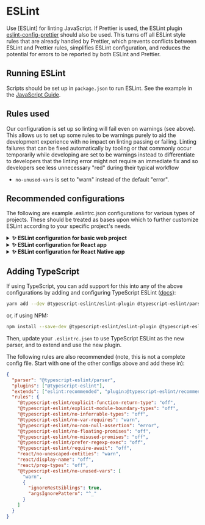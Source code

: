 # ESLint

Use [ESLint] for linting JavaScript. If Prettier is used, the ESLint plugin [eslint-config-prettier](https://github.com/prettier/eslint-config-prettier) should also be used. This turns off all ESLint style rules that are already handled by Prettier, which prevents conflicts between ESLint and Prettier rules, simplifies ESLint configuration, and reduces the potential for errors to be reported by both ESLint and Prettier.

## Running ESLint

Scripts should be set up in `package.json` to run ESLint. See the example in the [JavaScript Guide](./javascript).

## Rules used

Our configuration is set up so linting will fail even on warnings (see above).
This allows us to set up some rules to be warnings purely to aid the development
experience with no impact on linting passing or failing. Linting failures that
can be fixed automatically by tooling or that commonly occur temporarily while
developing are set to be warnings instead to differentiate to developers that
the linting error might not require an immediate fix and so developers see less
unnecessary "red" during their typical workflow

- `no-unused-vars` is set to "warn" instead of the default "error".

## Recommended configurations

The following are example .eslintrc.json configurations for various types of
projects. These should be treated as bases upon which to further customize
ESLint according to your specific project's needs.

<details>
<summary> <strong>✨ ESLint configuration for basic web project</strong> </summary>

This is a bare-bones configuration that just sets up ESLint to work with Prettier.

Install dependencies with:

```sh
yarn add --dev eslint eslint-config-prettier eslint-plugin-prettier
```

or with npm:

```sh
npm install --save-dev eslint eslint-config-prettier eslint-plugin-prettier
```

```json
{
  "env": {
    "browser": true,
    "node": true,
    "jest": true,
    "es6": true
  },
  "extends": ["eslint:recommended", "prettier"],
  "parserOptions": {
    "sourceType": "module"
  },
  "rules": {
    "no-unused-vars": "warn"
  },
  "plugins": ["prettier"]
}
```

</details>

<details>
<summary><strong>✨ ESLint configuration for React app</strong> </summary>

Install dependencies with:

```sh
> yarn add --dev eslint eslint-config-prettier eslint-plugin-jsx-a11y eslint-plugin-prettier eslint-plugin-react
```

or with npm:

```sh
> npm install --save-dev eslint eslint-config-prettier eslint-plugin-jsx-a11y eslint-plugin-prettier eslint-plugin-react
```

```json
{
  "env": {
    "browser": true,
    "node": true,
    "jest": true,
    "es6": true
  },
  "extends": [
    "eslint:recommended",
    "plugin:react/recommended",
    "plugin:jsx-a11y/recommended",
    "prettier",
    "prettier/react"
  ],
  "parserOptions": {
    "sourceType": "module",
    "ecmaFeatures": {
      "jsx": true
    }
  },
  "plugins": ["react", "prettier", "jsx-a11y"],
  "rules": {
    "no-unused-vars": "warn"
  },
  "settings": {
    "react": {
      "version": "detect"
    }
  }
}
```

</details>

<details>
<summary><strong>✨ ESLint configuration for React Native app</strong> </summary>

Install dependencies with:

```sh
yarn add --dev eslint eslint-config-prettier eslint-plugin-prettier eslint-plugin-react eslint-plugin-react-native-a11y
```

or with npm:

```sh
npm install --save-dev eslint eslint-config-prettier eslint-plugin-prettier eslint-plugin-react eslint-plugin-react-native-a11y
```

```json
{
  "env": {
    "browser": true,
    "node": true,
    "jest": true,
    "es6": true
  },
  "extends": [
    "eslint:recommended",
    "plugin:react/recommended",
    "plugin:react-native-a11y/all"
    "prettier",
    "prettier/react"
  ],
  "parserOptions": {
    "sourceType": "module",
    "ecmaFeatures": {
      "jsx": true
    }
  },
  "plugins": ["react", "prettier"],
  "rules": {
    "no-unused-vars": "warn"
  },
  "settings": {
    "react": {
      "version": "detect"
    }
  }
}
```

</details>

## Adding TypeScript

If using TypeScript, you can add support for this into any of the above configurations by adding and configuring TypeScript ESLint ([docs](https://typescript-eslint.io/docs/linting/linting)):

```sh
yarn add --dev @typescript-eslint/eslint-plugin @typescript-eslint/parser
```

or, if using NPM:

```sh
npm install --save-dev @typescript-eslint/eslint-plugin @typescript-eslint/parser
```

Then, update your `.eslintrc.json` to use TypeScript ESLint as the new parser, and to extend and use the new plugin.

The following rules are also recommended (note, this is not a complete config file. Start with one of the other configs above and add these in):

```json
{
  "parser": "@typescript-eslint/parser",
  "plugins": ["@typescript-eslint"],
  "extends": ["eslint:recommended", "plugin:@typescript-eslint/recommended"],
  "rules": {
    "@typescript-eslint/explicit-function-return-type": "off",
    "@typescript-eslint/explicit-module-boundary-types": "off",
    "@typescript-eslint/no-inferrable-types": "off",
    "@typescript-eslint/no-var-requires": "warn",
    "@typescript-eslint/no-non-null-assertion": "error",
    "@typescript-eslint/no-floating-promises": "off",
    "@typescript-eslint/no-misused-promises": "off",
    "@typescript-eslint/prefer-regexp-exec": "off",
    "@typescript-eslint/require-await": "off",
    "react/no-unescaped-entities": "warn",
    "react/display-name": "off",
    "react/prop-types": "off",
    "@typescript-eslint/no-unused-vars": [
      "warn",
      {
        "ignoreRestSiblings": true,
        "argsIgnorePattern": "^_"
      }
    ]
  }
}
```
